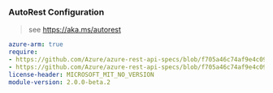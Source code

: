 ### AutoRest Configuration

> see https://aka.ms/autorest

``` yaml
azure-arm: true
require:
- https://github.com/Azure/azure-rest-api-specs/blob/f705a46c74af9e4c096556e914d9a45c01c47b5e/specification/containerservice/resource-manager/readme.md
- https://github.com/Azure/azure-rest-api-specs/blob/f705a46c74af9e4c096556e914d9a45c01c47b5e/specification/containerservice/resource-manager/readme.go.md
license-header: MICROSOFT_MIT_NO_VERSION
module-version: 2.0.0-beta.2
```